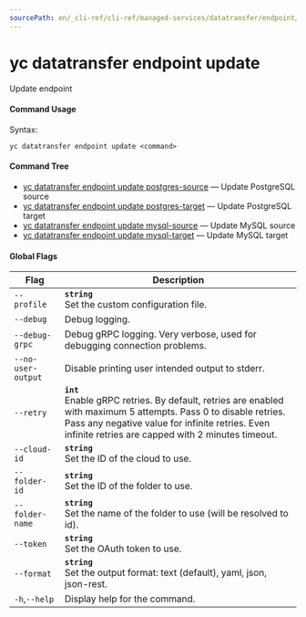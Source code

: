 ```yaml
---
sourcePath: en/_cli-ref/cli-ref/managed-services/datatransfer/endpoint/update/index.md
---
```

# yc datatransfer endpoint update

Update endpoint

#### Command Usage

Syntax: 

`yc datatransfer endpoint update <command>`

#### Command Tree

- [yc datatransfer endpoint update postgres-source](postgres-source.md) — Update PostgreSQL source
- [yc datatransfer endpoint update postgres-target](postgres-target.md) — Update PostgreSQL target
- [yc datatransfer endpoint update mysql-source](mysql-source.md) — Update MySQL source
- [yc datatransfer endpoint update mysql-target](mysql-target.md) — Update MySQL target

#### Global Flags

| Flag | Description |
|----|----|
|`--profile`|<b>`string`</b><br/>Set the custom configuration file.|
|`--debug`|Debug logging.|
|`--debug-grpc`|Debug gRPC logging. Very verbose, used for debugging connection problems.|
|`--no-user-output`|Disable printing user intended output to stderr.|
|`--retry`|<b>`int`</b><br/>Enable gRPC retries. By default, retries are enabled with maximum 5 attempts. Pass 0 to disable retries. Pass any negative value for infinite retries. Even infinite retries are capped with 2 minutes timeout.|
|`--cloud-id`|<b>`string`</b><br/>Set the ID of the cloud to use.|
|`--folder-id`|<b>`string`</b><br/>Set the ID of the folder to use.|
|`--folder-name`|<b>`string`</b><br/>Set the name of the folder to use (will be resolved to id).|
|`--token`|<b>`string`</b><br/>Set the OAuth token to use.|
|`--format`|<b>`string`</b><br/>Set the output format: text (default), yaml, json, json-rest.|
|`-h`,`--help`|Display help for the command.|
